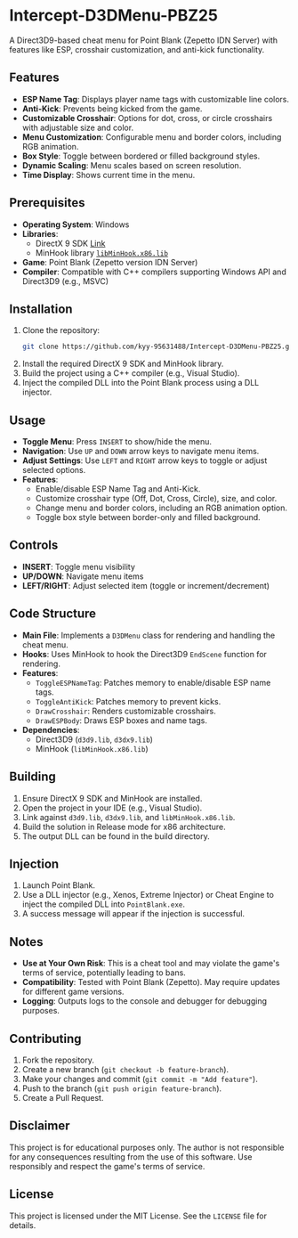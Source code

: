 # Intercept-D3DMenu-PBZ25

A Direct3D9-based cheat menu for Point Blank (Zepetto IDN Server) with features like ESP, crosshair customization, and anti-kick functionality.

## Features
- **ESP Name Tag**: Displays player name tags with customizable line colors.
- **Anti-Kick**: Prevents being kicked from the game.
- **Customizable Crosshair**: Options for dot, cross, or circle crosshairs with adjustable size and color.
- **Menu Customization**: Configurable menu and border colors, including RGB animation.
- **Box Style**: Toggle between bordered or filled background styles.
- **Dynamic Scaling**: Menu scales based on screen resolution.
- **Time Display**: Shows current time in the menu.

## Prerequisites
- **Operating System**: Windows
- **Libraries**:
  - DirectX 9 SDK [Link](https://www.microsoft.com/en-us/download/details.aspx?id=6812)
  - MinHook library [`libMinHook.x86.lib`](https://github.com/TsudaKageyu/minhook)
- **Game**: Point Blank (Zepetto version IDN Server)
- **Compiler**: Compatible with C++ compilers supporting Windows API and Direct3D9 (e.g., MSVC)

## Installation
1. Clone the repository:
   ```bash
   git clone https://github.com/kyy-95631488/Intercept-D3DMenu-PBZ25.git
   ```
2. Install the required DirectX 9 SDK and MinHook library.
3. Build the project using a C++ compiler (e.g., Visual Studio).
4. Inject the compiled DLL into the Point Blank process using a DLL injector.

## Usage
- **Toggle Menu**: Press `INSERT` to show/hide the menu.
- **Navigation**: Use `UP` and `DOWN` arrow keys to navigate menu items.
- **Adjust Settings**: Use `LEFT` and `RIGHT` arrow keys to toggle or adjust selected options.
- **Features**:
  - Enable/disable ESP Name Tag and Anti-Kick.
  - Customize crosshair type (Off, Dot, Cross, Circle), size, and color.
  - Change menu and border colors, including an RGB animation option.
  - Toggle box style between border-only and filled background.

## Controls
- **INSERT**: Toggle menu visibility
- **UP/DOWN**: Navigate menu items
- **LEFT/RIGHT**: Adjust selected item (toggle or increment/decrement)

## Code Structure
- **Main File**: Implements a `D3DMenu` class for rendering and handling the cheat menu.
- **Hooks**: Uses MinHook to hook the Direct3D9 `EndScene` function for rendering.
- **Features**:
  - `ToggleESPNameTag`: Patches memory to enable/disable ESP name tags.
  - `ToggleAntiKick`: Patches memory to prevent kicks.
  - `DrawCrosshair`: Renders customizable crosshairs.
  - `DrawESPBody`: Draws ESP boxes and name tags.
- **Dependencies**:
  - Direct3D9 (`d3d9.lib`, `d3dx9.lib`)
  - MinHook (`libMinHook.x86.lib`)

## Building
1. Ensure DirectX 9 SDK and MinHook are installed.
2. Open the project in your IDE (e.g., Visual Studio).
3. Link against `d3d9.lib`, `d3dx9.lib`, and `libMinHook.x86.lib`.
4. Build the solution in Release mode for x86 architecture.
5. The output DLL can be found in the build directory.

## Injection
1. Launch Point Blank.
2. Use a DLL injector (e.g., Xenos, Extreme Injector) or Cheat Engine to inject the compiled DLL into `PointBlank.exe`.
3. A success message will appear if the injection is successful.

## Notes
- **Use at Your Own Risk**: This is a cheat tool and may violate the game's terms of service, potentially leading to bans.
- **Compatibility**: Tested with Point Blank (Zepetto). May require updates for different game versions.
- **Logging**: Outputs logs to the console and debugger for debugging purposes.

## Contributing
1. Fork the repository.
2. Create a new branch (`git checkout -b feature-branch`).
3. Make your changes and commit (`git commit -m "Add feature"`).
4. Push to the branch (`git push origin feature-branch`).
5. Create a Pull Request.

## Disclaimer
This project is for educational purposes only. The author is not responsible for any consequences resulting from the use of this software. Use responsibly and respect the game's terms of service.

## License
This project is licensed under the MIT License. See the `LICENSE` file for details.